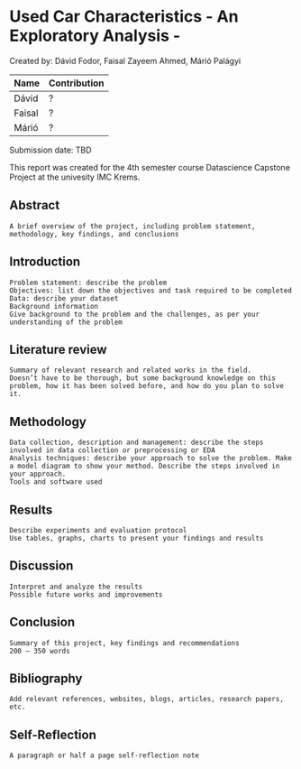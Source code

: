 # Used Car Characteristics - An Exploratory Analysis -

Created by: Dávid Fodor, Faisal Zayeem Ahmed, Márió Palágyi

| Name   | Contribution |
| ------ | ------------ |
| Dávid  | ?            |
| Faisal | ?            |
| Márió  | ?            |

Submission date: TBD

This report was created for the 4th semester course Datascience Capstone Project at the univesity IMC Krems.

## Abstract

```text
A brief overview of the project, including problem statement, methodology, key findings, and conclusions
```

## Introduction

```text
Problem statement: describe the problem
Objectives: list down the objectives and task required to be completed
Data: describe your dataset
Background information
Give background to the problem and the challenges, as per your understanding of the problem
```

## Literature review

```text
Summary of relevant research and related works in the field.
Doesn’t have to be thorough, but some background knowledge on this problem, how it has been solved before, and how do you plan to solve it.
```

## Methodology

```text
Data collection, description and management: describe the steps involved in data collection or preprocessing or EDA
Analysis techniques: describe your approach to solve the problem. Make a model diagram to show your method. Describe the steps involved in your approach.
Tools and software used
```

## Results

```text
Describe experiments and evaluation protocol
Use tables, graphs, charts to present your findings and results
```

## Discussion

```text
Interpret and analyze the results
Possible future works and improvements
```

## Conclusion

```text
Summary of this project, key findings and recommendations
200 – 350 words
```

## Bibliography

```text
Add relevant references, websites, blogs, articles, research papers, etc.
```

## Self-Reflection

```text
A paragraph or half a page self-reflection note
```
